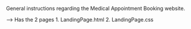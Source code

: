 

General instructions regarding the 
        Medical Appointment Booking website.

--> Has the 2 pages
    1. LandingPage.html
    2. LandingPage.css
